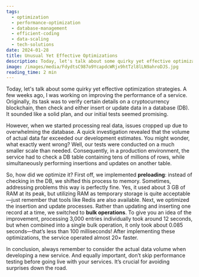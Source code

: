 ```yaml
---
tags:
  - optimization
  - performance-optimization
  - database-management
  - efficient-coding
  - data-scaling
  - tech-solutions
date: 2024-01-28
title: Unusual Yet Effective Optimizations
description: Today, let's talk about some quirky yet effective optimization strategies. A few weeks ago, I was working on improving the performance of a service. Originally, its task was to verify certain details on a cryptocurrency blockchain, then check and either insert or update data in a database (DB). It sounded like a solid plan, and our initial tests seemed promising.
image: /images/media/FdydtsC987o9YcapdcWRjx9htTzl8lLN9ahroDJS.jpg
reading_time: 2 min
---
```


Today, let's talk about some quirky yet effective optimization strategies. A few weeks ago, I was working on improving the performance of a service. Originally, its task was to verify certain details on a cryptocurrency blockchain, then check and either insert or update data in a database (DB). It sounded like a solid plan, and our initial tests seemed promising.

However, when we started processing real data, issues cropped up due to overwhelming the database. A quick investigation revealed that the volume of actual data far exceeded our development estimates. You might wonder, what exactly went wrong? Well, our tests were conducted on a much smaller scale than needed. Consequently, in a production environment, the service had to check a DB table containing tens of millions of rows, while simultaneously performing insertions and updates on another table.

So, how did we optimize it? First off, we implemented **preloading**: instead of checking in the DB, we shifted this process to memory. Sometimes, addressing problems this way is perfectly fine. Yes, it used about 3 GB of RAM at its peak, but utilizing RAM as temporary storage is quite acceptable—just remember that tools like Redis are also available. Next, we optimized the insertion and update processes. Rather than updating and inserting one record at a time, we switched to **bulk operations**. To give you an idea of the improvement, processing 3,000 entries individually took around 12 seconds, but when combined into a single bulk operation, it only took about 0.085 seconds—that’s less than 100 milliseconds! After implementing these optimizations, the service operated almost 20× faster.

In conclusion, always remember to consider the actual data volume when developing a new service. And equally important, don’t skip performance testing before going live with your services. It’s crucial for avoiding surprises down the road.
